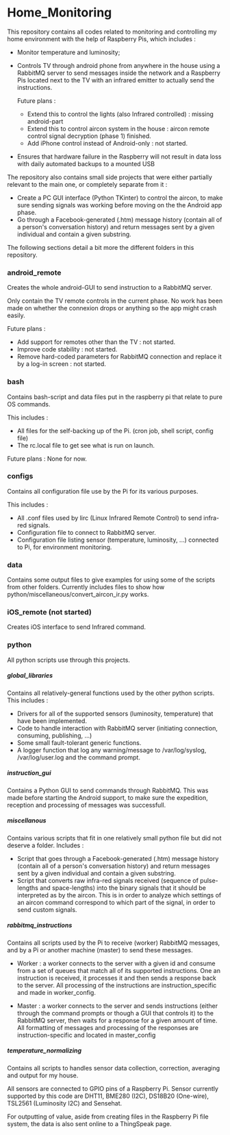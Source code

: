 # Home_Monitoring

This repository contains all codes related to monitoring and controlling my home environment with the help of Raspberry 
Pis, which includes : 
* Monitor temperature and luminosity;
* Controls TV through android phone from anywhere in the house using a RabbitMQ server to send messages inside the 
network and a Raspberry Pis located next to the TV with an infrared emitter to actually send the instructions.
  
  Future plans : 
  * Extend this to control the lights (also Infrared controlled) : missing android-part
  * Extend this to control aircon system in the house : aircon remote control signal decryption (phase 1) finished.
  * Add iPhone control instead of Android-only : not started.

* Ensures that hardware failure in the Raspberry will not result in data loss with daily automated backups to a mounted
USB

The repository also contains small side projects that were either partially relevant to the main one, or completely 
separate from it : 
* Create a PC GUI interface (Python TKinter) to control the aircon, to make sure sending signals was working before 
moving on the the Android app phase.
* Go through a Facebook-generated (.htm) message history (contain all of a person's conversation history) and return
messages sent by a given individual and contain a given substring.

The following sections detail a bit more the different folders in this repository.

### android_remote

Creates the whole android-GUI to send instruction to a RabbitMQ server.

Only contain the TV remote controls in the current phase. No work has been made on whether the connexion drops or 
anything so the app might crash easily.

Future plans : 
  * Add support for remotes other than the TV : not started.
  * Improve code stability : not started.
  * Remove hard-coded parameters for RabbitMQ connection and replace it by a log-in screen : not started.

### bash

Contains bash-script and data files put in the raspberry pi that relate to pure OS commands.

This includes :
   * All files for the self-backing up of the Pi. (cron job, shell script, config file)
   * The rc.local file to get see what is run on launch.

Future plans : None for now.

### configs

Contains all configuration file use by the Pi for its various purposes.

This includes : 
   * All .conf files used by lirc (Linux Infrared Remote Control) to send infra-red signals.
   * Configuration file to connect to RabbitMQ server.
   * Configuration file listing sensor (temperature, luminosity, ...) connected to Pi, for environment monitoring.

### data

Contains some output files to give examples for using some of the scripts from other folders. Currently includes files
to show how python/miscellaneous/convert_aircon_ir.py works.

### iOS_remote (not started)

Creates iOS interface to send Infrared command.

### python

All python scripts use through this projects.

##### global_libraries

Contains all relatively-general functions used by the other python scripts. This includes : 
* Drivers for all of the supported sensors (luminosity, temperature) that have been implemented.
* Code to handle interaction with RabbitMQ server (initiating connection, consuming, publishing, ...)
* Some small fault-tolerant generic functions.
* A logger function that log any warning/message to /var/log/syslog, /var/log/user.log and the command prompt.

##### instruction_gui

Contains a Python GUI to send commands through RabbitMQ. This was made before starting the Android support, to make sure
the expedition, reception and processing of messages was successfull.

##### miscellanous

Contains various scripts that fit in one relatively small python file but did not deserve a folder. Includes : 
* Script that goes through a Facebook-generated (.htm) message history (contain all of a person's conversation history) and return
messages sent by a given individual and contain a given substring.
* Script that converts raw infra-red signals received (sequence of pulse-lengths and space-lengths) into the binary
signals that it should be interpreted as by the aircon. This is in order to analyze which settings of an aircon command 
correspond to which part of the signal, in order to send custom signals.

##### rabbitmq_instructions

Contains all scripts used by the Pi to receive (worker) RabbitMQ messages, and by a Pi or another machine (master)
to send these messages.

* Worker : a worker connects to the server with a given id and consume from a set of queues that match all of its 
supported instructions. One an instruction is received, it processes it and then sends a response back to the server.
All processing of the instructions are instruction_specific and made in worker_config.

* Master : a worker connects to the server and sends instructions (either through the command prompts or though a GUI
that controls it) to the RabbitMQ server, then waits for a response for a given amount of time. All formatting of 
messages and processing of the responses are instruction-specific and located in master_config

##### temperature_normalizing

Contains all scripts to handles sensor data collection, correction, averaging and output for my house.

All sensors are connected to GPIO pins of a Raspberry Pi.
Sensor currently supported by this code are DHT11, BME280 (I2C), DS18B20 (One-wire), TSL2561 (Luminosity I2C) and 
Sensehat.

For outputting of value, aside from creating files in the Raspberry Pi file system, the data is also sent online to a 
ThingSpeak page.

